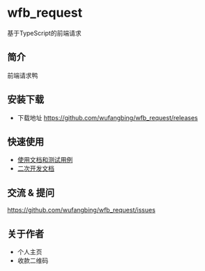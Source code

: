 # wfb_request
基于TypeScript的前端请求

## 简介
前端请求鸭

## 安装下载
- 下载地址 https://github.com/wufangbing/wfb_request/releases

## 快速使用

- [使用文档和测试用例](./doc/use/README.MD)
- [二次开发文档](./doc/dev/README.MD)

## 交流 & 提问
https://github.com/wufangbing/wfb_request/issues

## 关于作者
- 个人主页
- 收款二维码
